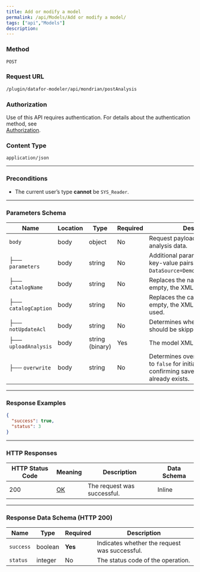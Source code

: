 ```yaml
---
title: Add or modify a model
permalink: /api/Models/Add or modify a model/
tags: ["api","Models"]
description: 
---
```


### **Method**
`POST`

### **Request URL**
```html
/plugin/datafor-modeler/api/mondrian/postAnalysis
```  

### **Authorization**
Use of this API requires authentication. For details about the authentication method, see  
[Authorization](/api/index/#_5-authentication-security).

### **Content Type**
`application/json`

---  

### **Preconditions**
- The current user’s type **cannot** be `SYS_Reader`.

---  

### **Parameters Schema**

| Name              | Location | Type   | Required | Description |
|------------------|----------|--------|----------|-------------|
| `body`           | body     | object | No       | Request payload containing model analysis data. |
| ├── `parameters` | body     | string | No       | Additional parameters, formatted as key-value pairs (e.g., `DataSource=Demo;EnableXmla=false`). |
| ├── `catalogName` | body     | string | No       | Replaces the name in the XML. If empty, the XML root name is used. |
| ├── `catalogCaption` | body  | string | No       | Replaces the caption in the XML. If empty, the XML root caption is used. |
| ├── `notUpdateAcl` | body   | string | No       | Determines whether ACL updates should be skipped. Default is `false`. |
| ├── `uploadAnalysis` | body  | string (binary) | Yes | The model XML file to be uploaded. |
| ├── `overwrite` | body     | string | No       | Determines overwrite behavior: set to `false` for initial save, `true` for confirming save when the name already exists. |

---

### **Response Examples**

```json
{
  "success": true,
  "status": 3
}
```  

---

### **HTTP Responses**

| HTTP Status Code | Meaning | Description | Data Schema |
|------------------|---------|-------------|-------------|
| 200 | [OK](https://tools.ietf.org/html/rfc7231#section-6.3.1) | The request was successful. | Inline |

---

### **Response Data Schema (HTTP 200)**

| Name      | Type    | Required | Description |
|-----------|---------|----------|-------------|
| `success` | boolean | **Yes**  | Indicates whether the request was successful. |
| `status`  | integer | No       | The status code of the operation. |